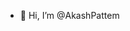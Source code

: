 - 👋 Hi, I’m @AkashPattem

<!---
AkashPattem/AkashPattem is a ✨ special ✨ repository because its `README.md` (this file) appears on your GitHub profile.
You can click the Preview link to take a look at your changes.
--->
